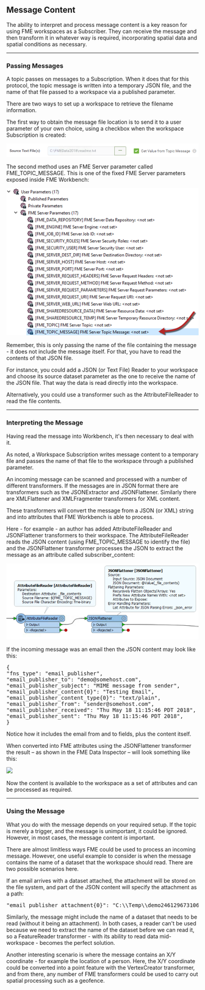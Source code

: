 ## Message Content ##

The ability to interpret and process message content is a key reason for using FME workspaces as a Subscriber. They can receive the message and then transform it in whatever way is required, incorporating spatial data and spatial conditions as necessary.

---

### Passing Messages ###

A topic passes on messages to a Subscription. When it does that for this protocol, the topic message is written into a temporary JSON file, and the name of that file passed to a workspace via a published parameter.

There are two ways to set up a workspace to retrieve the filename information.

The first way to obtain the message file location is to send it to a user parameter of your own choice, using a checkbox when the workspace Subscription is created:

![](./Images/Img4.019.WorkspaceTopicFileParameterSelection.png)

The second method uses an FME Server parameter called FME&#95;TOPIC&#95;MESSAGE. This is one of the fixed FME Server parameters exposed inside FME Workbench:

![](./Images/Img4.020.FMEServerTopicMessageParameter.png)

Remember, this is only passing the name of the file containing the message - it does not include the message itself. For that, you have to read the contents of that JSON file.

For instance, you could add a JSON (or Text File) Reader to your workspace and choose its source dataset parameter as the one to receive the name of the JSON file. That way the data is read directly into the workspace.

Alternatively, you could use a transformer such as the AttributeFileReader to read the file contents.

---

### Interpreting the Message ###

Having read the message into Workbench, it's then necessary to deal with it.

As noted, a Workspace Subscription writes message content to a temporary file and passes the name of that file to the workspace through a published parameter.

An incoming message can be scanned and processed with a number of different transformers. If the messages are in JSON format there are transformers such as the JSONExtractor and JSONFlattener. Similarly there are XMLFlattener and XMLFragmenter transformers for XML content.

These transformers will convert the message from a JSON (or XML) string and into attributes that FME Workbench is able to process.

Here - for example - an author has added AttributeFileReader and JSONFlattener transformers to their workspace. The AttributeFileReader reads the JSON content (using FME&#95;TOPIC&#95;MESSAGE to identify the file) and the JSONFlattener transformer processes the JSON to extract the message as an attribute called subscriber&#95;content:

![](./Images/Img4.021.WorkspaceSubscriberUsingTopicContent.png)

If the incoming message was an email then the JSON content may look like this:

<pre>
{
"fns_type": "email_publisher",
"email_publisher_to": "demo@somehost.com",
"email_publisher_subject": "MIME message from sender",
"email_publisher_content{0}": "Testing Email",
"email_publisher_content_type{0}": "text/plain",
"email_publisher_from": "sender@somehost.com",
"email_publisher_received": "Thu May 18 11:15:46 PDT 2018",
"email_publisher_sent": "Thu May 18 11:15:46 PDT 2018",
}
</pre>

Notice how it includes the email from and to fields, plus the content itself.

When converted into FME attributes using the JSONFlattener transformer the result – as shown in the FME Data Inspector – will look something like this:

![](./Images/Img4.022.FlattenedEmailNotification.png)

Now the content is available to the workspace as a set of attributes and can be processed as required.

---

### Using the Message ###

What you do with the message depends on your required setup. If the topic is merely a trigger, and the message is unimportant, it could be ignored. However, in most cases, the message content *is* important.

There are almost limitless ways FME could be used to process an incoming message. However, one useful example to consider is when the message contains the name of a dataset that the workspace should read. There are two possible scenarios here.

If an email arrives with a dataset attached, the attachment will be stored on the file system, and part of the JSON content will specify the attachment as a path:

<pre>
"email_publisher_attachment{0}": "C:\\Temp\\demo246129673106713_canada.dwg"
</pre>

Similarly, the message might include the name of a dataset that needs to be read (without it being an attachment). In both cases, a reader can't be used because we need to extract the name of the dataset before we can read it, so a FeatureReader transformer - with its ability to read data mid-workspace - becomes the perfect solution.

Another interesting scenario is where the message contains an X/Y coordinate - for example the location of a person. Here, the X/Y coordinate could be converted into a point feature with the VertexCreator transformer, and from there, any number of FME transformers could be used to carry out spatial processing such as a geofence.
